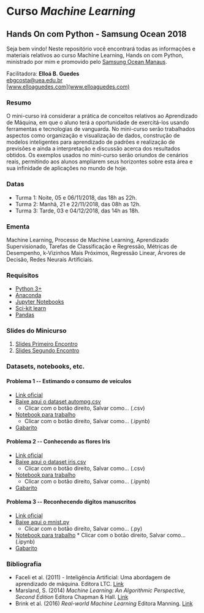 # Curso _Machine Learning_
## Hands On com Python - Samsung Ocean 2018

Seja bem vindo! Neste repositório você encontrará todas as informações e materiais relativos ao curso Machine Learning, Hands on com Python, ministrado por mim e promovido pelo [Samsung Ocean Manaus](https://www.oceanbrasil.com/).

Facilitadora: **Elloá B. Guedes**  
[ebgcosta@uea.edu.br](ebgcosta@uea.edu.br)  
[www.elloaguedes.com](www.elloaguedes.com)


### Resumo

O mini-curso irá considerar a prática de conceitos relativos ao Aprendizado de Máquina, em que o aluno terá a oportunidade de exercitá-los usando ferramentas e tecnologias de vanguarda. No mini-curso serão trabalhados aspectos como organização e visualização de dados, construção de modelos inteligentes para aprendizado de padrões e realização de previsões e ainda a interpretação e discussão  acerca dos resultados obtidos. Os exemplos usados no mini-curso serão oriundos de cenários  reais, permitindo
aos alunos ampliarem seus horizontes sobre esta área e sua infinidade de aplicações no mundo de hoje.

### Datas

* Turma 1: Noite, 05 e 06/11/2018, das 18h as 22h.
* Turma 2: Manhã, 21 e 22/11/2018, das 08h as 12h.
* Turma 3: Tarde, 03 e 04/12/2018, das 14h as 18h.

### Ementa

Machine Learning, Processo de Machine Learning, Aprendizado Supervisionado, Tarefas de Classificação e Regressão, Métricas de Desempenho, k-Vizinhos Mais Próximos, Regressão Linear, Árvores de Decisão, Redes Neurais Artificiais.

### Requisitos

* [Python 3+](http://python.org/)
* [Anaconda](/www.anaconda.com/download)
* [Jupyter Notebooks](http://jupyter.org/)
* [Sci-kit learn](http://scikit-learn.org/)
* [Pandas](https://pandas.pydata.org)

### Slides do Minicurso

1. [Slides Primeiro Encontro](./elloa-slides1.pdf)
2. [Slides Segundo Encontro](./elloa-slides1.pdf)

### Datasets, notebooks, etc.

#### Problema 1 -- Estimando o consumo de veículos

* [Link oficial](https://archive.ics.uci.edu/ml/datasets/auto+mpg)
* [Baixe aqui o dataset autompg.csv](
https://raw.githubusercontent.com/elloa/ocean-machineLearning2018/master/problema1/autompg.csv)
    * Clicar com o botão direito, Salvar como... (.csv)
* [Notebook para trabalho](https://raw.githubusercontent.com/elloa/ocean-machineLearning2018/master/problema1/problema1.ipynb)
  * Clicar com o botão direito, Salvar como... (.ipynb)
* [Gabarito](./problema1/problema1-gabarito.md)

#### Problema 2 -- Conhecendo as flores Iris

* [Link oficial](https://archive.ics.uci.edu/ml/datasets/iris)
* [Baixe aqui o dataset iris.csv](https://raw.githubusercontent.com/elloa/ocean-machineLearning2018/master/problema2/iris.csv)
    * Clicar com o botão direito, Salvar como... (.csv)
* [Notebook para trabalho](https://raw.githubusercontent.com/elloa/ocean-machineLearning2018/master/problema2/problema2.ipynb)
    * Clicar com o botão direito, Salvar como... (.ipynb)
* [Gabarito](./problema2/problema2-gabarito.md)

#### Problema 3 -- Reconhecendo dígitos manuscritos

* [Link oficial](http://yann.lecun.com/exdb/mnist/)
* [Baixe aqui o mnist.py](https://raw.githubusercontent.com/elloa/ocean-machineLearning2018/master/problema3/mnist.py)
    * Clicar com o botão direito, Salvar como... (.py)
* [Notebook para trabalho](https://raw.githubusercontent.com/elloa/ocean-machineLearning2018/master/problema3/problema3.ipynb)
        * Clicar com o botão direito, Salvar como... (.ipynb)
* [Gabarito](./problema3/problema3-gabarito.md)


### Bibliografia

* Faceli et al. (2011) - Inteligência Artificial: Uma abordagem de aprendizado de máquina. Editora LTC. [Link](https://goo.gl/PD7w9S)
* Marsland, S. (2014) _Machine Learning: An Algorithmic Perspective, Second Edition_ Editora Chapman & Hall. [Link](https://goo.gl/wH24mm)
* Brink et al. (2016) _Real-world Machine Learning_ Editora Manning. [Link](https://www.manning.com/books/real-world-machine-learning)
